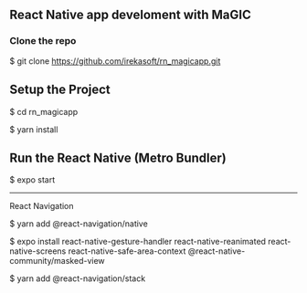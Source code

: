 ## React Native app develoment with MaGIC

### Clone the repo

$ git clone https://github.com/irekasoft/rn_magicapp.git

## Setup the Project

$ cd rn_magicapp

$ yarn install 

## Run the React Native (Metro Bundler)

$ expo start

--------------------

React Navigation 

$ yarn add @react-navigation/native

$ expo install react-native-gesture-handler react-native-reanimated react-native-screens react-native-safe-area-context @react-native-community/masked-view

$ yarn add @react-navigation/stack